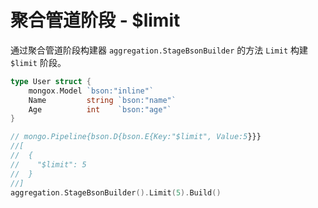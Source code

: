 # 聚合管道阶段 - $limit
通过聚合管道阶段构建器 `aggregation.StageBsonBuilder` 的方法 `Limit` 构建 `$limit` 阶段。

```go
type User struct {
	mongox.Model `bson:"inline"`
	Name         string `bson:"name"`
	Age          int    `bson:"age"`
}

// mongo.Pipeline{bson.D{bson.E{Key:"$limit", Value:5}}}
//[
//  {
//    "$limit": 5
//  }
//]
aggregation.StageBsonBuilder().Limit(5).Build()
```